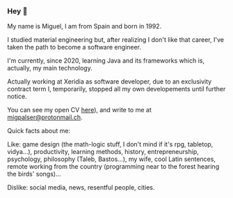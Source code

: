 ### Hey 👋

My name is Miguel, I am from Spain and born in 1992.

I studied material engineering but, after realizing I don't like that career, I've taken the path to become a software engineer.

I'm currently, since 2020, learning Java and its frameworks which is, actually, my main technology.

Actually working at Xeridia as software developer, due to an exclusivity contract term I, temporarily, stopped all my own developements until further notice. 

You can see my open CV [here](https://migpalser.github.io/mycv/)), and write to me at migpalser@protonmail.ch.

Quick facts about me:

Like: game design (the math-logic stuff, I don't mind if it's rpg, tabletop, vidya...), productivity, learning methods, history, entrepreneurship, psychology, philosophy (Taleb, Bastos...), my wife, cool Latin sentences, remote working from the country (programming near to the forest hearing the birds' songs)...

Dislike: social media, news, resentful people, cities.

<!--
**MigPalSer/MigPalSer** is a ✨ _special_ ✨ repository because its `README.md` (this file) appears on your GitHub profile.

Here are some ideas to get you started:

- 🔭 I’m currently working on ...
- 🌱 I’m currently learning ...
- 👯 I’m looking to collaborate on ...
- 🤔 I’m looking for help with ...
- 💬 Ask me about ...
- 📫 How to reach me: ...
- 😄 Pronouns: ...
- ⚡ Fun fact: ...
-->
